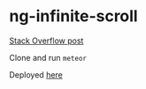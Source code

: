 # ng-infinite-scroll
[Stack Overflow post](http://stackoverflow.com/questions/33635989/trouble-filtering-angular-meteor-collection-with-infinite-scroll-support)

Clone and run `meteor`

Deployed [here](http://mgfilterinfinite.meteor.com/)
